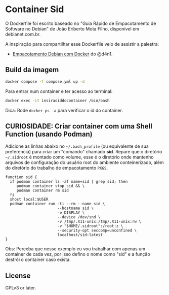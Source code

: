 # Container Sid

O Dockerfile foi escrito baseado no "Guia Rápido de Empacotamento de Software no Debian" de João Eriberto Mota Filho, disponível em debianet.com.br.

A inspiração para compartilhar esse Dockerfile veio de assistir a palestra:

- [Empacotamento Debian com Docker](https://www.youtube.com/watch?v=G3zdpXAlYq0) do @d4n1.

## Build da imagem

```bash
docker compose -f compose.yml up -d
```

Para entrar num container e ter acesso ao terminal:

```bash
docker exec -it insiraoiddocontainer /bin/bash
```

Dica: Rode `docker ps -a` para verificar o id do container.

## CURIOSIDADE: Criar container com uma Shell Function (usando Podman)

Adicione as linhas abaixo no `~/.bash_profile` (ou equivalente de sua preferencia) para criar um "comando" chamado **sid**. Repare que o diretório `~/.sidroot` é montado como volume, esse é o diretório onde mantenho arquivos de configuração do usuário root do ambiente conteinerizado, além do diretório do trabalho de empacotamento `PKGS`.

```shell
function sid {
  if podman container ls -af name=sid | grep sid; then
     podman container stop sid && \
     podman container rm sid
  fi
  xhost local:$USER
  podman container run -ti --rm --name sid \
                       --hostname sid \
                       -e DISPLAY \
                       --device /dev/snd \
                       -v /tmp/.X11-unix:/tmp/.X11-unix:rw \
                       -v "$HOME/.sidroot":/root:z \
                       --security-opt seccomp=unconfined \
                       localhost/sid:latest
}
```

Obs: Perceba que nesse exemplo eu vou trabalhar com apenas um container de cada vez, por isso defino o nome como "sid" e a função destrói o container caso exista.

## License

GPLv3 or later.
